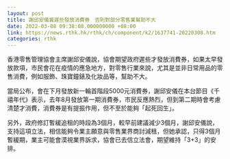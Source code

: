 ```yaml
---
layout: post
title: 謝邱安儀冀遲些發放消費券　否則對部分零售業幫助不大
date: 2022-03-08 09:38:08.000000000 +08:00
link: https://news.rthk.hk/rthk/ch/component/k2/1637741-20220308.htm
categories: rthk
---
```


香港零售管理協會主席謝邱安儀說，協會期望政府遲些才發放消費券，如果太早發放款項，市民會花在疫情的應急地方，對零售行業來說，尤其是並非日常用品的零售消費，例如服飾、珠寶鐘錶及化妝品等，幫助不大。

當局公布，會在下月發放新一輪首階段5000元消費券，謝邱安儀在本台節目《千禧年代》表示，去年8月發放第一期消費券，市民反應熱烈，但到第二期時會考慮清楚才消費，消費券是有提振作用，但不至於能夠「起死回生」。

另外，政府修訂暫緩追租的時段為3個月，較早前建議減少3個月，謝邱安儀說，支持這項立法，相信能夠令業主願意與零售業界商討減租，但她承認，只得3個月暫緩期，業主可能會漠視業界訴求，協會已去信立法會，期望維持「3+3」的安排。
